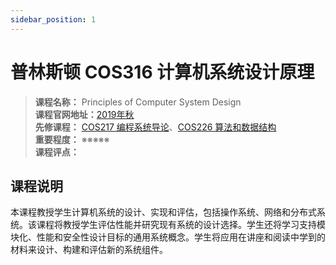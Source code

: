 ```yaml
---
sidebar_position: 1
---
```


# 普林斯顿 COS316 计算机系统设计原理







>**课程名称：** Principles of Computer System Design   
**课程官网地址：**[2019年秋](https://www.cs.princeton.edu/courses/archive/fall19/cos316/)    
**先修课程：** [COS217 编程系统导论](https://hackway.org/docs/cs/sophomore/programming/cos217)、[COS226 算法和数据结构](https://hackway.org/docs/cs/freshman/datastructure/cos226)     
**重要程度：** ※※※※※  
**课程评点：** 

## 课程说明
本课程教授学生计算机系统的设计、实现和评估，包括操作系统、网络和分布式系统。该课程将教授学生评估性能并研究现有系统的设计选择。学生还将学习支持模块化、性能和安全性设计目标的通用系统概念。学生将应用在讲座和阅读中学到的材料来设计、构建和评估新的系统组件。

<Comment></Comment>
